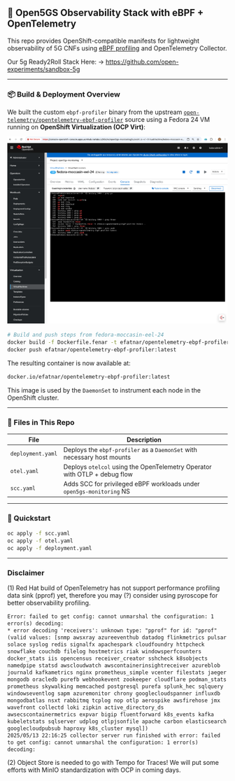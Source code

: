 ## 🧠 Open5GS Observability Stack with eBPF + OpenTelemetry

This repo provides OpenShift-compatible manifests for lightweight observability of 5G CNFs using [eBPF profiling](https://github.com/open-telemetry/opentelemetry-ebpf-profiler) and OpenTelemetry Collector.

Our 5g Ready2Roll Stack Here: -> https://github.com/open-experiments/sandbox-5g

---

### 📦 Build & Deployment Overview

We built the custom `ebpf-profiler` binary from the upstream [`open-telemetry/opentelemetry-ebpf-profiler`](https://github.com/open-telemetry/opentelemetry-ebpf-profiler) source using a Fedora 24 VM running on **OpenShift Virtualization (OCP Virt)**:

<div align="center">
    <img src="https://raw.githubusercontent.com/open-experiments/Ent-ObX/refs/heads/main/ebpf-profiler/builder.png" width="1200"/>
</div>

```bash
# Build and push steps from fedora-moccasin-eel-24
docker build -f Dockerfile.fenar -t efatnar/opentelemetry-ebpf-profiler:latest .
docker push efatnar/opentelemetry-ebpf-profiler:latest
```

The resulting container is now available at:

```txt
docker.io/efatnar/opentelemetry-ebpf-profiler:latest
```

This image is used by the `DaemonSet` to instrument each node in the OpenShift cluster.

---

### 📁 Files in This Repo

| File              | Description                                                               |
| ----------------- | ------------------------------------------------------------------------- |
| `deployment.yaml` | Deploys the `ebpf-profiler` as a `DaemonSet` with necessary host mounts   |
| `otel.yaml`       | Deploys `otelcol` using the OpenTelemetry Operator with OTLP + debug flow |
| `scc.yaml`        | Adds SCC for privileged eBPF workloads under `open5gs-monitoring` NS      |

---

### 🚀 Quickstart

```bash
oc apply -f scc.yaml
oc apply -f otel.yaml
oc apply -f deployment.yaml
```

---

### Disclaimer

(1) Red Hat build of OpenTelemetry has not support performance profiling data sink (pprof) yet, therefore you may (?) consider using pyroscope for better observability profiling. 

```
Error: failed to get config: cannot unmarshal the configuration: 1 error(s) decoding:
* error decoding 'receivers': unknown type: "pprof" for id: "pprof" (valid values: [snmp awsxray azureeventhub datadog flinkmetrics pulsar solace syslog redis signalfx apachespark cloudfoundry httpcheck snowflake couchdb filelog hostmetrics riak windowsperfcounters docker_stats iis opencensus receiver_creator sshcheck k8sobjects namedpipe statsd awscloudwatch awscontainerinsightreceiver azureblob journald kafkametrics nginx prometheus_simple vcenter filestats jaeger mongodb oracledb purefb webhookevent zookeeper cloudflare podman_stats prometheus skywalking memcached postgresql purefa splunk_hec sqlquery windowseventlog sapm azuremonitor chrony googlecloudspanner influxdb mongodbatlas nsxt rabbitmq tcplog nop otlp aerospike awsfirehose jmx wavefront collectd loki zipkin active_directory_ds awsecscontainermetrics expvar bigip fluentforward k8s_events kafka kubeletstats sqlserver udplog otlpjsonfile apache carbon elasticsearch googlecloudpubsub haproxy k8s_cluster mysql])
2025/05/13 22:16:25 collector server run finished with error: failed to get config: cannot unmarshal the configuration: 1 error(s) decoding:
```

(2) Object Store is needed to go with Tempo for Traces! We will put some efforts with MinIO standardization with OCP in coming days.

